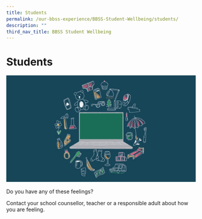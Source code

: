 ```yaml
---
title: Students
permalink: /our-bbss-experience/BBSS-Student-Wellbeing/students/
description: ""
third_nav_title: BBSS Student Wellbeing
---
```

# Students

![](/images/Our%20BBSS%20Experience/BBSS%20Student%20Wellbeing/Student/Well-Being%20Resource.jpg)

Do you have any of these feelings?  
  
Contact your school counsellor, teacher or a responsible adult about how you are feeling.